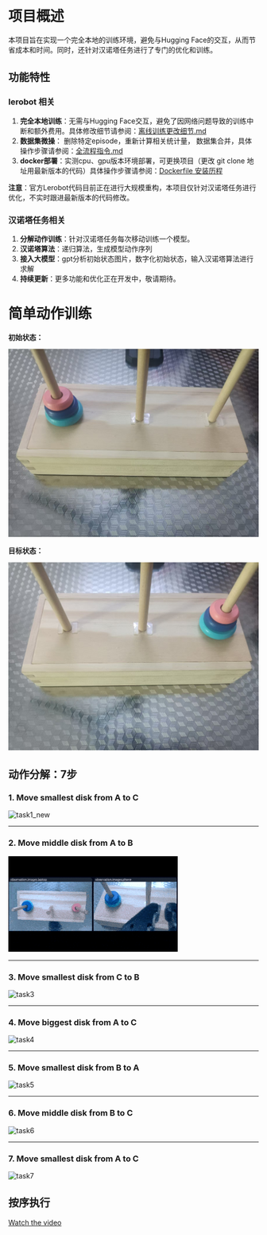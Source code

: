 

# 项目概述

本项目旨在实现一个完全本地的训练环境，避免与Hugging Face的交互，从而节省成本和时间。同时，还针对汉诺塔任务进行了专门的优化和训练。



## 功能特性

### lerobot 相关

1. **完全本地训练**：无需与Hugging Face交互，避免了因网络问题导致的训练中断和额外费用。具体修改细节请参阅：[离线训练更改细节.md](<notes/01. 离线训练更改细节.md>)
2. **数据集微操**： 删除特定episode，重新计算相关统计量， 数据集合并，具体操作步骤请参阅：[全流程指令.md](<notes/02. 全流程指令.md>) 
3. **docker部署**：实测cpu、gpu版本环境部署，可更换项目（更改 git clone 地址用最新版本的代码）具体操作步骤请参阅：[Dockerfile 安装历程](<notes/04. Dockerfile 安装历程.md>)

**注意**：官方Lerobot代码目前正在进行大规模重构，本项目仅针对汉诺塔任务进行优化，不实时跟进最新版本的代码修改。



### 汉诺塔任务相关

1. **分解动作训练**：针对汉诺塔任务每次移动训练一个模型。
2. **汉诺塔算法**：递归算法，生成模型动作序列
3. **接入大模型**：gpt分析初始状态图片，数字化初始状态，输入汉诺塔算法进行求解
4. **持续更新**：更多功能和优化正在开发中，敬请期待。

# 简单动作训练

**初始状态：**

![d5ed792ff529f6fca1e1a25b0a8faf60](notes/assets/d5ed792ff529f6fca1e1a25b0a8faf60.jpg)

**目标状态：**

![d4b12d8200423afb0b53ee0bcc456a49](notes/assets/d4b12d8200423afb0b53ee0bcc456a49.jpg)



## 动作分解：7步

### 1. Move smallest disk from A to C 

![task1_new](notes/assets/task1_new.gif)

------

### 2. Move middle disk from A to B 

![task2](notes/assets/task2.gif)

------

### 3. Move smallest disk from C to B 

![task3](notes/assets/task3.gif)

------

### 4. Move biggest disk from A to C

![task4](notes/assets/task4.gif)

------

### 5. Move smallest disk from B to A

![task5](notes/assets/task5.gif)

------

### 6. Move middle disk from B to C

![task6](notes/assets/task6.gif)

------

### 7. Move smallest disk from A to C

![task7](notes/assets/task7.gif)



## 按序执行

[Watch the video](notes/assets/All_step_top.mp4)
